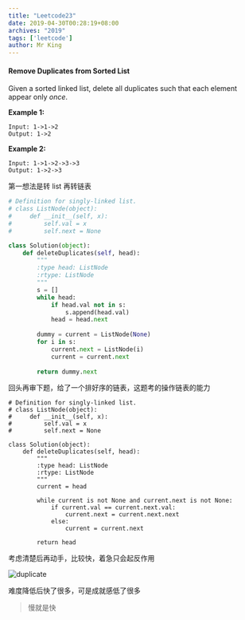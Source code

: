 ```yaml
---
title: "Leetcode23"
date: 2019-04-30T00:28:19+08:00
archives: "2019"
tags: ['leetcode']
author: Mr King
---
```


#### Remove Duplicates from Sorted List

Given a sorted linked list, delete all duplicates such that each element appear only *once*.

**Example 1:**

```
Input: 1->1->2
Output: 1->2
```

**Example 2:**

```
Input: 1->1->2->3->3
Output: 1->2->3
```

第一想法是转 list 再转链表

```python
# Definition for singly-linked list.
# class ListNode(object):
#     def __init__(self, x):
#         self.val = x
#         self.next = None

class Solution(object):
    def deleteDuplicates(self, head):
        """
        :type head: ListNode
        :rtype: ListNode
        """
        s = []
        while head:
            if head.val not in s:
                s.append(head.val)
            head = head.next
        
        dummy = current = ListNode(None)
        for i in s:
            current.next = ListNode(i)
            current = current.next
        
        return dummy.next
```

回头再审下题，给了一个排好序的链表，这题考的操作链表的能力

```
# Definition for singly-linked list.
# class ListNode(object):
#     def __init__(self, x):
#         self.val = x
#         self.next = None

class Solution(object):
    def deleteDuplicates(self, head):
        """
        :type head: ListNode
        :rtype: ListNode
        """
        current = head
        
        while current is not None and current.next is not None:
            if current.val == current.next.val:
                current.next = current.next.next
            else:
                current = current.next
            
        return head
```
考虑清楚后再动手，比较快，着急只会起反作用

![duplicate](https://hurryking.github.io/img/duplicate.png)

难度降低后快了很多，可是成就感低了很多

>慢就是快